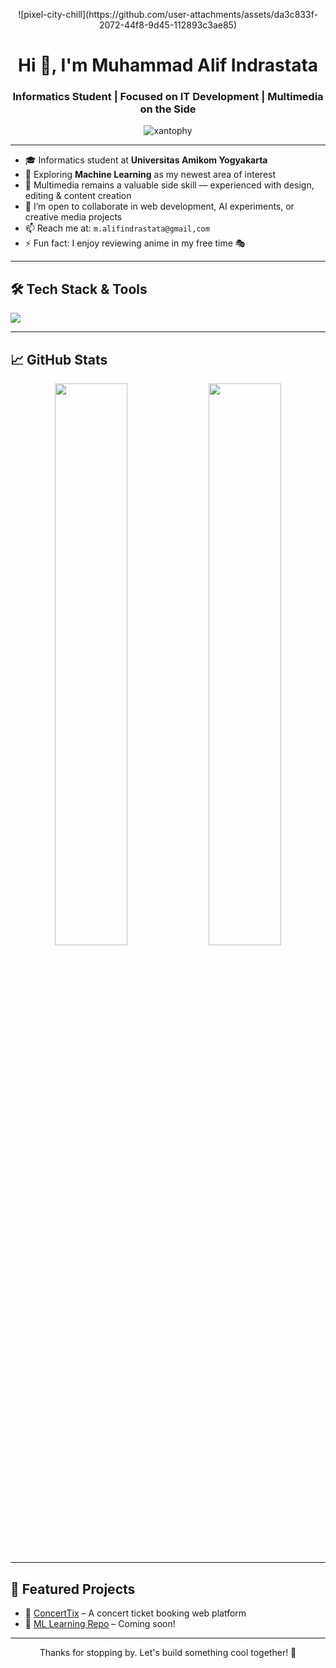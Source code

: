 <p align="center">
  ![pixel-city-chill](https://github.com/user-attachments/assets/da3c833f-2072-44f8-9d45-112893c3ae85)
</p>

<h1 align="center">Hi 👋, I'm Muhammad Alif Indrastata</h1>
<h3 align="center">Informatics Student | Focused on IT Development | Multimedia on the Side</h3>

<p align="center">
  <img src="https://komarev.com/ghpvc/?username=xantophy&label=Profile%20views&color=0e75b6&style=flat" alt="xantophy" />
</p>

---

- 🎓 Informatics student at **Universitas Amikom Yogyakarta**  
- 🤖 Exploring **Machine Learning** as my newest area of interest  
- 🎥 Multimedia remains a valuable side skill — experienced with design, editing & content creation  
- 💬 I’m open to collaborate in web development, AI experiments, or creative media projects  
- 📫 Reach me at: `m.alifindrastata@gmail,com`  
- ⚡ Fun fact: I enjoy reviewing anime in my free time 🎭

---

## 🛠️ Tech Stack & Tools

<p>
  <img src="https://skillicons.dev/icons?i=html,css,js,php,python,mysql,figma,ae,ps,bootstrap" />
</p>

---

## 📈 GitHub Stats

<p align="center">
  <img width="48%" src="https://github-readme-stats.vercel.app/api?username=xantophy&show_icons=true&theme=tokyonight" />
  <img width="48%" src="https://github-readme-streak-stats.herokuapp.com/?user=xantophy&theme=tokyonight" />
</p>

---

## 📂 Featured Projects

- 🎫 [ConcertTix](https://github.com/xantophy/Concert-Tix) – A concert ticket booking web platform  
- 🔬 [ML Learning Repo](#) – Coming soon!

---

<p align="center">Thanks for stopping by. Let's build something cool together! 🚀</p>
